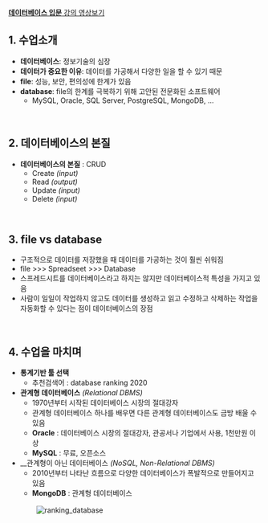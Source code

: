 [__데이터베이스 입문__ 강의 영상보기](https://opentutorials.org/course/3162)

## 1. 수업소개
- __데이터베이스__: 정보기술의 심장
- __데이터가 중요한 이유__: 데이터를 가공해서 다양한 일을 할 수 있기 때문
- __file__: 성능, 보안, 편의성에 한계가 있음
- __database__: file의 한계를 극복하기 위해 고안된 전문화된 소프트웨어
    - MySQL, Oracle, SQL Server, PostgreSQL, MongoDB, ...
<br>

## 2. 데이터베이스의 본질
- __데이터베이스의 본질__ : CRUD
    - Create _(input)_
    - Read _(output)_
    - Update _(input)_
    - Delete _(input)_
<br>

## 3. file vs database
- 구조적으로 데이터를 저장했을 때 데이터를 가공하는 것이 훨씬 쉬워짐
- file >>> Spreadseet >>> Database
- 스프레드시트를 데이터베이스라고 하지는 않지만 데이터베이스적 특성을 가지고 있음
- 사람이 일일이 작업하지 않고도 데이터를 생성하고 읽고 수정하고 삭제하는 작업을 자동화할 수 있다는 점이 데이터베이스의 장점
<br>

## 4. 수업을 마치며
- __통계기반 툴 선택__
    - 추천검색어 : database ranking 2020
- __관계형 데이터베이스__ _(Relational DBMS)_
    - 1970년부터 시작된 데이터베이스 시장의 절대강자
    - 관계형 데이터베이스 하나를 배우면 다른 관계형 데이터베이스도 금방 배울 수 있음
    - __Oracle__ : 데이터베이스 시장의 절대강자, 관공서나 기업에서 사용, 1천만원 이상
    - __MySQL__ : 무료, 오픈소스
- __관계형이 아닌 데이터베이스 _(NoSQL, Non-Relational DBMS)_
    - 2010년부터 나타난 흐름으로 다양한 데이터베이스가 폭발적으로 만들어지고 있음
    - __MongoDB__ : 관계형 데이터베이스
    
　　　　![ranking_database](https://user-images.githubusercontent.com/60066472/84589217-1fb4dd00-ae68-11ea-9fc1-0d078a9a51d1.PNG)
